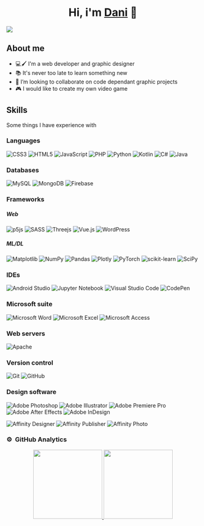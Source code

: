 <div align="center">
<h1 align="center">Hi, i'm <a href="https://www.dani-martinez.com/">Dani</a> 👋</h1>
</div>
<img src="https://i.imgur.com/QGeqgqC.jpeg">



## About me

- 💻🖌 I'm a web developer and graphic designer
- 📚 It's never too late to learn something new
- 💞️ I’m looking to collaborate on code dependant graphic projects
- 🎮 I would like to create my own video game

## Skills
Some things I have experience with

### Languages
![CSS3](https://img.shields.io/badge/CSS-%231572B6.svg?style=flat&logo=css3&logoColor=white)
![HTML5](https://img.shields.io/badge/HTML-%23E34F26.svg?style=flat&logo=html5&logoColor=white)
![JavaScript](https://img.shields.io/badge/JavaScript-%23323330.svg?style=flat&logo=javascript&logoColor=%23F7DF1E)
![PHP](https://img.shields.io/badge/PHP-%23777BB4.svg?style=flat&logo=php&logoColor=white)
![Python](https://img.shields.io/badge/Python-3670A0?style=flat&logo=python&logoColor=ffdd54)
![Kotlin](https://img.shields.io/badge/Kotlin-%237F52FF.svg?style=flat&logo=kotlin&logoColor=white)
![C#](https://img.shields.io/badge/C%23-%23239120.svg?style=flat&logo=c-sharp&logoColor=white)
![Java](https://img.shields.io/badge/Java-%23ED8B00.svg?style=flat&logo=java&logoColor=white)

### Databases
![MySQL](https://img.shields.io/badge/mySQL-%2300f.svg?style=flat&logo=mysql&logoColor=white)
![MongoDB](https://img.shields.io/badge/MongoDB-%234ea94b.svg?style=flat&logo=mongodb&logoColor=white)
![Firebase](https://img.shields.io/badge/Firebase-%23039BE5.svg?style=flat&logo=firebase)

### Frameworks
##### Web
![p5js](https://img.shields.io/badge/p5.js-ED225D?style=flat&logo=p5.js&logoColor=FFFFFF)
![SASS](https://img.shields.io/badge/SASS-hotpink.svg?style=flat&logo=SASS&logoColor=white)
![Threejs](https://img.shields.io/badge/threejs-black?style=flat&logo=three.js&logoColor=white)
![Vue.js](https://img.shields.io/badge/vuejs-%2335495e.svg?style=flat&logo=vuedotjs&logoColor=%234FC08D)
![WordPress](https://img.shields.io/badge/WordPress-%23117AC9.svg?style=flat&logo=WordPress&logoColor=white)

##### ML/DL
![Matplotlib](https://img.shields.io/badge/Matplotlib-%23ffffff.svg?style=flat&logo=Matplotlib&logoColor=black)
![NumPy](https://img.shields.io/badge/numpy-%23013243.svg?style=flat&logo=numpy&logoColor=white)
![Pandas](https://img.shields.io/badge/pandas-%23150458.svg?style=flat&logo=pandas&logoColor=white)
![Plotly](https://img.shields.io/badge/Plotly-%233F4F75.svg?style=flat&logo=plotly&logoColor=white)
![PyTorch](https://img.shields.io/badge/PyTorch-%23EE4C2C.svg?style=flat&logo=PyTorch&logoColor=white)
![scikit-learn](https://img.shields.io/badge/scikit--learn-%23F7931E.svg?style=flat&logo=scikit-learn&logoColor=white)
![SciPy](https://img.shields.io/badge/SciPy-%230C55A5.svg?style=flat&logo=scipy&logoColor=%white)

### IDEs
![Android Studio](https://img.shields.io/badge/Android%20Studio-3DDC84.svg?style=flat&logo=android-studio&logoColor=white)
![Jupyter Notebook](https://img.shields.io/badge/Jupyter-%23FA0F00.svg?style=flat&logo=jupyter&logoColor=white)
![Visual Studio Code](https://img.shields.io/badge/Visual%20Studio%20Code-0078d7.svg?style=flat&logo=visual-studio-code&logoColor=white)
![CodePen](https://img.shields.io/badge/CodePen-white?style=flat&logo=codepen&logoColor=black)


### Microsoft suite
![Microsoft Word](https://img.shields.io/badge/Microsoft_Word-2B579A?style=flat&logo=microsoft-word&logoColor=white)
![Microsoft Excel](https://img.shields.io/badge/Microsoft_Excel_(Expert)-217346?style=flat&logo=microsoft-excel&logoColor=white)
![Microsoft Access](https://img.shields.io/badge/Microsoft_Access_(Specialist)-A4373A?style=flat&logo=microsoft-access&logoColor=white)


### Web servers
![Apache](https://img.shields.io/badge/Apache-%23D42029.svg?style=flat&logo=apache&logoColor=white)


### Version control
![Git](https://img.shields.io/badge/Git-%23F05033.svg?style=flat&logo=git&logoColor=white)
![GitHub](https://img.shields.io/badge/GitHub-%23121011.svg?style=flat&logo=github&logoColor=white)

### Design software
![Adobe Photoshop](https://img.shields.io/badge/Adobe%20Photoshop-%2331A8FF.svg?style=flat&logo=adobe%20photoshop&logoColor=white)
![Adobe Illustrator](https://img.shields.io/badge/Adobe%20Illustrator-%23FF9A00.svg?style=flat&logo=adobe%20illustrator&logoColor=white)
![Adobe Premiere Pro](https://img.shields.io/badge/Adobe%20Premiere%20Pro-9999FF.svg?style=flat&logo=Adobe%20Premiere%20Pro&logoColor=white)
![Adobe After Effects](https://img.shields.io/badge/Adobe%20After%20Effects-9999FF.svg?style=flat&logo=Adobe%20After%20Effects&logoColor=white)
![Adobe InDesign](https://img.shields.io/badge/Adobe%20InDesign-49021F?style=flat&logo=adobeindesign&logoColor=white)


![Affinity Designer](https://img.shields.io/badge/Affinity%20Desginer-%231B72BE.svg?style=flat&logo=affinity-designer&logoColor=white)
![Affinity Publisher](https://img.shields.io/badge/Affinity%20Publisher-%C9284D.svg?style=flat&logo=affinity-designer&logoColor=white)
![Affinity Photo](https://img.shields.io/badge/Affinity%20Photo-%237E4DD2.svg?style=flat&logo=affinity-photo&logoColor=white)


### ⚙️ &nbsp;GitHub Analytics

<p align="center">
<a href="https://github.com/reaprzzz">
  <img height="180em" src="https://github-readme-stats-eight-theta.vercel.app/api?username=reaprzzz&show_icons=true&theme=algolia&include_all_commits=true&count_private=true"/>
  <img height="180em" src="https://github-readme-stats-eight-theta.vercel.app/api/top-langs/?username=reaprzzz&layout=compact&langs_count=8&theme=algolia"/>
</a>
</p>